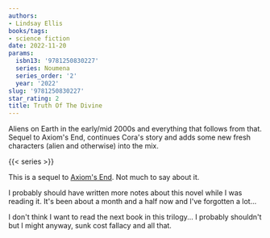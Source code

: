 ```yaml
---
authors:
- Lindsay Ellis
books/tags:
- science fiction
date: 2022-11-20
params:
  isbn13: '9781250830227'
  series: Noumena
  series_order: '2'
  year: '2022'
slug: '9781250830227'
star_rating: 2
title: Truth Of The Divine
---
```


Aliens on Earth in the early/mid 2000s and everything that follows from that. Sequel to Axiom's End, continues Cora's story and adds some new fresh characters (alien and otherwise) into the mix.

<!--more-->

{{< series >}}

This is a sequel to [Axiom's End](/books/9781250798138/). Not much to say about it.

I probably should have written more notes about this novel while I was reading it. It's been about a month and a half now and I've forgotten a lot...

I don't think I want to read the next book in this trilogy... I probably shouldn't but I might anyway, sunk cost fallacy and all that.